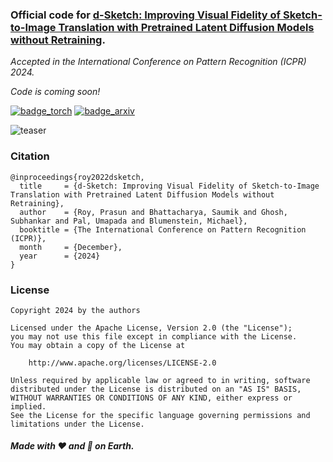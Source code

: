 ### Official code for [d-Sketch: Improving Visual Fidelity of Sketch-to-Image Translation with Pretrained Latent Diffusion Models without Retraining](https://arxiv.org/abs/2502.14007).

*Accepted in the International Conference on Pattern Recognition (ICPR) 2024.*

*Code is coming soon!*

[![badge_torch](https://img.shields.io/badge/made_with-PyTorch_2.0-EE4C2C?style=flat-square&logo=PyTorch)](https://pytorch.org/)
[![badge_arxiv](https://img.shields.io/badge/arXiv-2502.14007-brightgreen?style=flat-square)](https://arxiv.org/abs/2502.14007)

![teaser](https://github.com/user-attachments/assets/42cc1fe5-7c2d-4b66-b4e2-932674357426)

### Citation
```
@inproceedings{roy2022dsketch,
  title     = {d-Sketch: Improving Visual Fidelity of Sketch-to-Image Translation with Pretrained Latent Diffusion Models without Retraining},
  author    = {Roy, Prasun and Bhattacharya, Saumik and Ghosh, Subhankar and Pal, Umapada and Blumenstein, Michael},
  booktitle = {The International Conference on Pattern Recognition (ICPR)},
  month     = {December},
  year      = {2024}
}
```

### License
```
Copyright 2024 by the authors

Licensed under the Apache License, Version 2.0 (the "License");
you may not use this file except in compliance with the License.
You may obtain a copy of the License at

    http://www.apache.org/licenses/LICENSE-2.0

Unless required by applicable law or agreed to in writing, software
distributed under the License is distributed on an "AS IS" BASIS,
WITHOUT WARRANTIES OR CONDITIONS OF ANY KIND, either express or implied.
See the License for the specific language governing permissions and
limitations under the License.
```

##### Made with :heart: and :pizza: on Earth.

